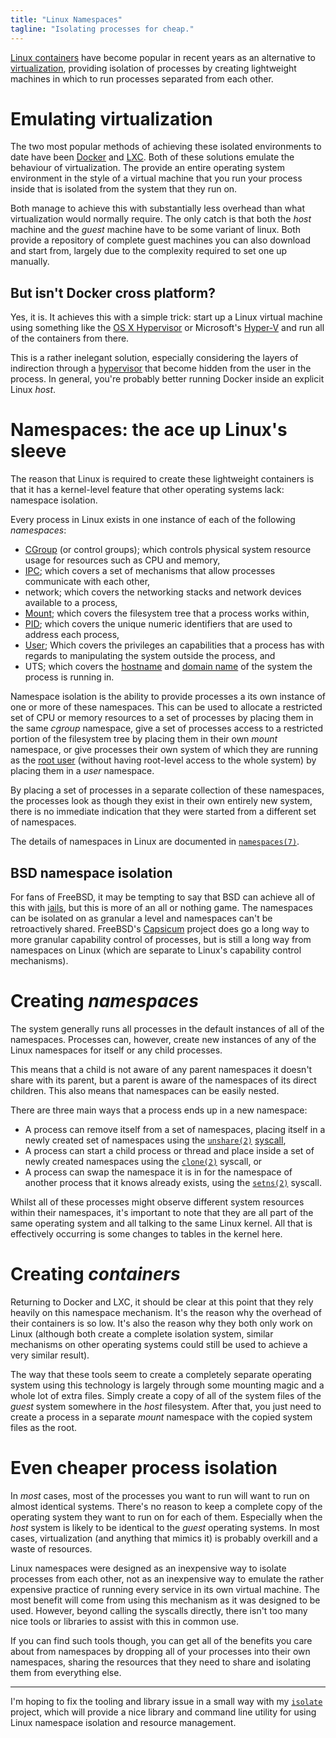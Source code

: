 ```yaml
---
title: "Linux Namespaces"
tagline: "Isolating processes for cheap."
---
```


[Linux containers][linux-containers] have become popular in recent years
as an alternative to [virtualization][virtualization], providing
isolation of processes by creating lightweight machines in which to run
processes separated from each other.

[linux-containers]: https://linuxcontainers.org/
[virtualization]: https://en.wikipedia.org/wiki/Virtualization

# Emulating virtualization

The two most popular methods of achieving these isolated environments to
date have been [Docker][docker] and [LXC][lxc]. Both of these solutions
emulate the behaviour of virtualization. The provide an entire operating
system environment in the style of a virtual machine that you run your
process inside that is isolated from the system that they run on.

Both manage to achieve this with substantially less overhead than
what virtualization would normally require. The only catch is that both
the *host* machine and the *guest* machine have to be some variant of
linux. Both provide a repository of complete guest machines you can also
download and start from, largely due to the complexity required to set
one up manually.

[docker]: https://www.docker.com/
[lxc]: https://linuxcontainers.org/lxc/introduction/

## But isn't Docker cross platform?

Yes, it is. It achieves this with a simple trick: start up a Linux
virtual machine using something like the [OS X
Hypervisor][osx-hypervisor] or Microsoft's [Hyper-V][hyper-v] and run
all of the containers from there.

This is a rather inelegant solution, especially considering the layers
of indirection through a [hypervisor][] that become hidden from the user
in the process. In general, you're probably better running Docker inside
an explicit Linux *host*.

[osx-hypervisor]: https://developer.apple.com/documentation/hypervisor
[hyper-v]: https://en.wikipedia.org/wiki/Hyper-V
[hypervisor]: https://en.wikipedia.org/wiki/Hypervisor

# Namespaces: the ace up Linux's sleeve

The reason that Linux is required to create these lightweight containers
is that it has a kernel-level feature that other operating systems lack:
namespace isolation.

Every process in Linux exists in one instance of each of the following
*namespaces*:

* [CGroup][] (or control groups); which controls physical system resource
  usage for resources such as CPU and memory,
* [IPC][]; which covers a set of mechanisms that allow processes
  communicate with each other,
* network; which covers the networking stacks and network devices
  available to a process,
* [Mount][]; which covers the filesystem tree that a process works
  within,
* [PID][]; which covers the unique numeric identifiers that are used to
  address each process,
* [User][uid]; Which covers the privileges an capabilities that a
  process has with regards to manipulating the system outside the
  process, and
* UTS; which covers the [hostname][] and [domain name][domain] of the system
  the process is running in.

Namespace isolation is the ability to provide processes a its own
instance of one or more of these namespaces. This can be used to
allocate a restricted set of CPU or memory resources to a set of
processes by placing them in the same *cgroup* namespace, give a set of
processes access to a restricted portion of the filesystem tree by
placing them in their own *mount* namespace, or give processes their own
system of which they are running as the [root user][root] (without having
root-level access to the whole system) by placing them in a *user*
namespace.

By placing a set of processes in a separate collection of these
namespaces, the processes look as though they exist in their own
entirely new system, there is no immediate indication that they were
started from a different set of namespaces.

The details of namespaces in Linux are documented in
[`namespaces(7)`][namespaces-7].

[cgroup]: https://en.wikipedia.org/wiki/Cgroups
[ipc]: https://en.wikipedia.org/wiki/Inter-process_communication
[mount]: https://en.wikipedia.org/wiki/Mount_(computing)
[pid]: https://en.wikipedia.org/wiki/Process_identifier
[uid]: https://en.wikipedia.org/wiki/User_identifier
[hostname]: https://en.wikipedia.org/wiki/Hostname
[domain]: https://en.wikipedia.org/wiki/Domain_name
[root]: https://en.wikipedia.org/wiki/Superuser
[namespaces-7]: http://man7.org/linux/man-pages/man7/namespaces.7.html

## BSD namespace isolation

For fans of FreeBSD, it may be tempting to say that BSD can achieve all of
this with [jails][freebsd-jails], but this is more of an all or nothing
game. The namespaces can be isolated on as granular a level and
namespaces can't be retroactively shared. FreeBSD's [Capsicum][] project
does go a long way to more granular capability control of processes, but
is still a long way from namespaces on Linux (which are separate to
Linux's  capability control mechanisms).

[freebsd-jails]: https://en.wikipedia.org/wiki/FreeBSD_jail
[capsicum]: https://wiki.freebsd.org/Capsicum

# Creating *namespaces*

The system generally runs all processes in the default instances of all
of the namespaces. Processes can, however, create new instances of any
of the Linux namespaces for itself or any child processes.

This means that a child is not aware of any parent namespaces it doesn't
share with its parent, but a parent is aware of the namespaces of its
direct children. This also means that namespaces can be easily nested.

There are three main ways that a process ends up in a new namespace:

* A process can remove itself from a set of namespaces, placing itself
  in a newly created set of namespaces using the
  [`unshare(2)`][unshare-2] [syscall][],
* A process can start a child process or thread and place inside a set
  of newly created namespaces using the [`clone(2)`][clone-2] syscall,
  or
* A process can swap the namespace it is in for the namespace of another
  process that it knows already exists, using the [`setns(2)`][setns-2]
  syscall.

Whilst all of these processes might observe different system resources
within their namespaces, it's important to note that they are all part
of the same operating system and all talking to the same Linux kernel.
All that is effectively occurring is some changes to tables in the
kernel here.

[unshare-2]: http://man7.org/linux/man-pages/man2/unshare.2.html
[clone-2]: http://man7.org/linux/man-pages/man2/clone.2.html
[setns-2]: http://man7.org/linux/man-pages/man2/setns.2.html
[syscall]: https://en.wikipedia.org/wiki/System_call

# Creating *containers*

Returning to Docker and LXC, it should be clear at this point that they
rely heavily on this namespace mechanism. It's the reason why the
overhead of their containers is so low. It's also the reason why they
both only work on Linux (although both create a complete isolation
system, similar mechanisms on other operating systems could still be
used to achieve a very similar result). 

The way that these tools seem to create a completely separate operating
system using this technology is largely through some mounting magic and
a whole lot of extra files. Simply create a copy of all of the system
files of the *guest* system somewhere in the *host* filesystem. After
that, you just need to create a process in a separate *mount* namespace
with the copied system files as the root.

# Even cheaper process isolation

In *most* cases, most of the processes you want to run will want to run
on almost identical systems. There's no reason to keep a complete copy
of the operating system they want to run on for each of them. Especially
when the *host* system is likely to be identical to the *guest*
operating systems. In most cases, virtualization (and anything that
mimics it) is probably overkill and a waste of resources.

Linux namespaces were designed as an inexpensive way to isolate
processes from each other, not as an inexpensive way to emulate the
rather expensive practice of running every service in its own virtual
machine. The most benefit will come from using this mechanism as it was
designed to be used. However, beyond calling the syscalls directly, there
isn't too many nice tools or libraries to assist with this in common
use.

If you can find such tools though, you can get all of the benefits you
care about from namespaces by dropping all of your processes into their
own namespaces, sharing the resources that they need to share and
isolating them from everything else.

------

I'm hoping to fix the tooling and library issue in a small way with my
[`isolate`][isolate] project, which will provide a nice library and command line
utility for using Linux namespace isolation and resource management.

[isolate]: https://github.com/xurtis/isolate
